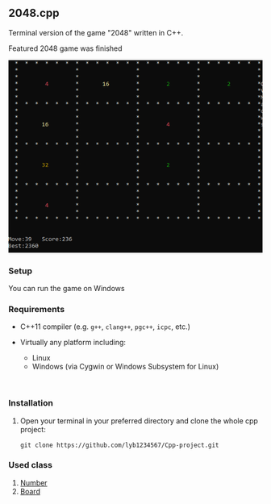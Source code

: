 ## 2048.cpp

Terminal version of the game "2048" written in C++.

Featured 2048 game was finished

![demo](https://github.com/lyb1234567/Cpp-project/blob/master/2048/2048/demo.PNG)



### Setup

You can run the game on Windows



### Requirements

- C++11 compiler (e.g. `g++`, `clang++`, `pgc++`, `icpc`, etc.)

- Virtually any platform including:

  - Linux
  - Windows (via Cygwin or Windows Subsystem for Linux)

  ​			

### Installation

1. Open your terminal in your preferred directory and clone the whole cpp project:

   ```
   git clone https://github.com/lyb1234567/Cpp-project.git   
   ```




### Used class

1. [Number](https://github.com/lyb1234567/Cpp-project/blob/master/2048/2048/doc/Number.md)
2. [Board](https://github.com/lyb1234567/Cpp-project/blob/master/2048/2048/doc/Board.md)

